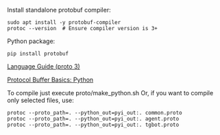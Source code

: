 Install standalone protobuf compiler:
```
sudo apt install -y protobuf-compiler
protoc --version  # Ensure compiler version is 3+
```

Python package:
```
pip install protobuf
```
[Language Guide (proto 3)](https://protobuf.dev/programming-guides/proto3/)

[Protocol Buffer Basics: Python](https://protobuf.dev/getting-started/pythontutorial/)

To compile just execute proto/make_python.sh
Or, if you want to compile only selected files, use:
```
protoc --proto_path=. --python_out=pyi_out:. common.proto
protoc --proto_path=. --python_out=pyi_out:. agent.proto
protoc --proto_path=. --python_out=pyi_out:. tgbot.proto
```
